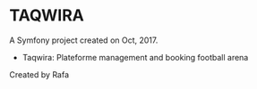 TAQWIRA
==============

A Symfony project created on Oct, 2017.

- Taqwira: Plateforme management and booking football arena
 
Created by Rafa